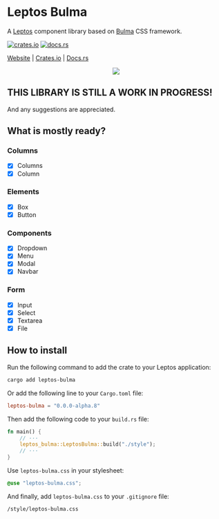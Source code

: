 # Leptos Bulma

A [Leptos](https://leptos.dev) component library based on [Bulma](https://bulma.io) CSS framework.

[![crates.io](https://img.shields.io/crates/v/leptos-bulma.svg)](https://crates.io/crates/leptos-bulma)
[![docs.rs](https://docs.rs/leptos-bulma/badge.svg)](https://docs.rs/leptos-bulma)

[Website](https://leptos-bulma.fermyon.app) |
[Crates.io](https://crates.io/crates/leptos-bulma) |
[Docs.rs](https://docs.rs/leptos-bulma)

<p align="center">
    <img src="https://raw.githubusercontent.com/javierEd/leptos-bulma/main/bulma.jpg"/>
</p>

## THIS LIBRARY IS STILL A WORK IN PROGRESS!

And any suggestions are appreciated.

## What is mostly ready?

### Columns

- [x] Columns
- [x] Column

### Elements

- [x] Box
- [x] Button

### Components

- [x] Dropdown
- [x] Menu
- [x] Modal
- [x] Navbar

### Form

- [x] Input
- [x] Select
- [x] Textarea
- [x] File

## How to install

Run the following command to add the crate to your Leptos application:

```sh
cargo add leptos-bulma
```

Or add the following line to your `Cargo.toml` file:

```toml
leptos-bulma = "0.0.0-alpha.8"
```

Then add the following code to your `build.rs` file:

```rust
fn main() {
    // ···
    leptos_bulma::LeptosBulma::build("./style");
    // ···
}
```

Use `leptos-bulma.css` in your stylesheet:

```css
@use "leptos-bulma.css";
```

And finally, add `leptos-bulma.css` to your `.gitignore` file:

```
/style/leptos-bulma.css
```
